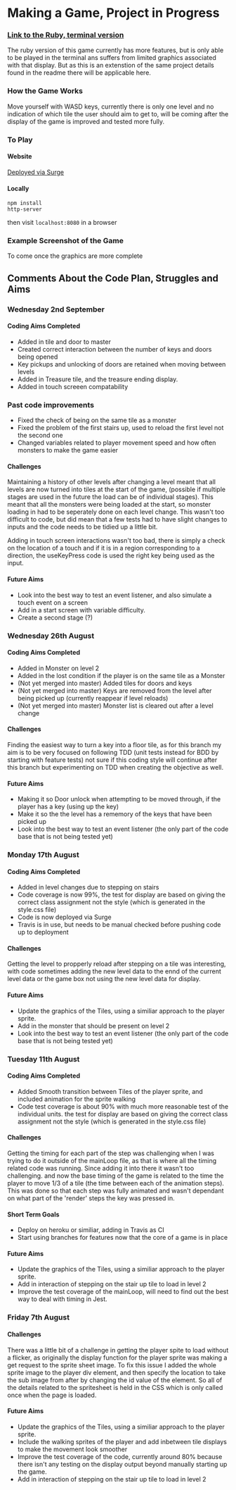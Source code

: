# Making a Game, Project in Progress

### [Link to the Ruby, terminal version](https://github.com/RaeRachael/exploration_game)

The ruby version of this game currently has more features, but is only able to be played in the terminal ans suffers from limited graphics associated with that display. But as this is an extenstion of the same project details found in the readme there will be applicable here. 

### How the Game Works

Move yourself with WASD keys, currently there is only one level and no indication of which tile the user should aim to get to, will be coming after the display of the game is improved and tested more fully.

### To Play

#### Website
[Deployed via Surge](http://exploration-game.surge.sh/)

#### Locally
```shell
npm install
http-server
```
then visit ```localhost:8080``` in a browser


### Example Screenshot of the Game

To come once the graphics are more complete

## Comments About the Code Plan, Struggles and Aims

### Wednesday 2nd September

#### Coding Aims Completed
* Added in tile and door to master
* Created correct interaction between the number of keys and doors being opened
* Key pickups and unlocking of doors are retained when moving between levels
* Added in Treasure tile, and the treasure ending display.
* Added in touch screeen compatability

### Past code improvements 
* Fixed the check of being on the same tile as a monster
* Fixed the problem of the first stairs up, used to reload the first level not the second one
* Changed variables related to player movement speed and how often monsters to make the game easier

#### Challenges
Maintaining a history of other levels after changing a level meant that all levels are now turned into tiles at the start of the game, (possible if multiple stages are used in the future the load can be of individual stages). This meant that all the monsters were being loaded at the start, so monster loading in had to be seperately done on each level change. This wasn't too difficult to code, but did mean that a few tests had to have slight changes to inputs and the code needs to be tidied up a little bit.

Adding in touch screen interactions wasn't too bad, there is simply a check on the location of a touch and if it is in a region corresponding to a direction, the useKeyPress code is used the right key being used as the input.

#### Future Aims
* Look into the best way to test an event listener, and also simulate a touch event on a screen
* Add in a start screen with variable difficulty.
* Create a second stage (?)

### Wednesday 26th August

#### Coding Aims Completed
* Added in Monster on level 2
* Added in the lost condition if the player is on the same tile as a Monster
* (Not yet merged into master) Added tiles for doors and keys
* (Not yet merged into master) Keys are removed from the level after being picked up (currently reappear if level reloads)
* (Not yet merged into master) Monster list is cleared out after a level change

#### Challenges
Finding the easiest way to turn a key into a floor tile, as for this branch my aim is to be very focused on following TDD (unit tests instead for BDD by starting with feature tests) not sure if this coding style will continue after this branch but experimenting on TDD when creating the objective as well. 

#### Future Aims
* Making it so Door unlock when attempting to be moved through, if the player has a key (using up the key)
* Make it so the the level has a rememory of the keys that have been picked up
* Look into the best way to test an event listener (the only part of the code base that is not being tested yet)

### Monday 17th August

#### Coding Aims Completed
* Added in level changes due to stepping on stairs
* Code coverage is now 99%, the test for display are based on giving the correct class assignment not the style (which is generated in the style.css file)
* Code is now deployed via Surge
* Travis is in use, but needs to be manual checked before pushing code up to deployment

#### Challenges
Getting the level to propperly reload after stepping on a tile was interesting, with code sometimes adding the new level data to the ennd of the current level data or the game box not using the new level data for display.

#### Future Aims
* Update the graphics of the Tiles, using a similiar approach to the player sprite.
* Add in the monster that should be present on level 2
* Look into the best way to test an event listener (the only part of the code base that is not being tested yet)

### Tuesday 11th August

#### Coding Aims Completed
* Added Smooth transition between Tiles of the player sprite, and included animation for the sprite walking
* Code test coverage is about 90% with much more reasonable test of the individual units. the test for display are based on giving the correct class assignment not the style (which is generated in the style.css file)

#### Challenges
Getting the timing for each part of the step was challenging when I was trying to do it outside of the mainLoop file, as that is where all the timing related code was running. Since adding it into there it wasn't too challenging. and now the base timing of the game is related to the time the player to move 1/3 of a tile (the time between each of the animation steps). This was done so that each step was fully animated and wasn't dependant on what part of the 'render' steps the key was pressed in.

#### Short Term Goals
* Deploy on heroku or similiar, adding in Travis as CI
* Start using branches for features now that the core of a game is in place

#### Future Aims
* Update the graphics of the Tiles, using a similiar approach to the player sprite.
* Add in interaction of stepping on the stair up tile to load in level 2
* Improve the test coverage of the mainLoop, will need to find out the best way to deal with timing in Jest. 

### Friday 7th August

#### Challenges
There was a little bit of a challenge in getting the player spite to load without a flicker, as originally the display function for the player sprite was making a get request to the sprite sheet image. To fix this issue I added the whole sprite image to the player div element, and then specify the location to take the sub image from after by changing the id value of the element. So all of the details related to the spritesheet is held in the CSS which is only called once when the page is loaded. 

#### Future Aims
* Update the graphics of the Tiles, using a similiar approach to the player sprite.
* Include the walking sprites of the player and add inbetween tile displays to make the movement look smoother
* Improve the test coverage of the code, currently around 80% because there isn't any testing on the display output beyond manually starting up the game. 
* Add in interaction of stepping on the stair up tile to load in level 2
